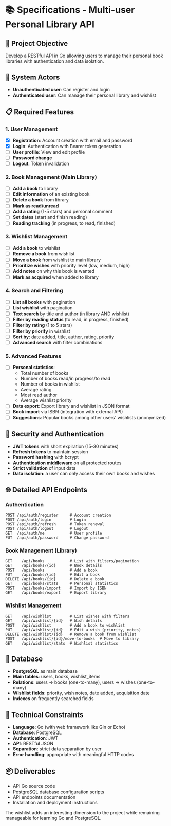 # 📚 Specifications - Multi-user Personal Library API

## 🎯 Project Objective

Develop a RESTful API in Go allowing users to manage their personal book libraries with authentication and data isolation.

## 👥 System Actors

- **Unauthenticated user**: Can register and login
- **Authenticated user**: Can manage their personal library and wishlist

## 📋 Required Features

### 1. **User Management**

- [x] **Registration**: Account creation with email and password
- [x] **Login**: Authentication with Bearer token generation
- [ ] **User profile**: View and edit profile
- [ ] **Password change**
- [ ] **Logout**: Token invalidation

### 2. **Book Management (Main Library)**

- [ ] **Add a book** to library
- [ ] **Edit information** of an existing book
- [ ] **Delete a book** from library
- [ ] **Mark as read/unread**
- [ ] **Add a rating** (1-5 stars) and personal comment
- [ ] **Set dates** (start and finish reading)
- [ ] **Reading tracking** (in progress, to read, finished)

### 3. **Wishlist Management**

- [ ] **Add a book** to wishlist
- [ ] **Remove a book** from wishlist
- [ ] **Move a book** from wishlist to main library
- [ ] **Prioritize wishes** with priority level (low, medium, high)
- [ ] **Add notes** on why this book is wanted
- [ ] **Mark as acquired** when added to library

### 4. **Search and Filtering**

- [ ] **List all books** with pagination
- [ ] **List wishlist** with pagination
- [ ] **Text search** by title and author (in library AND wishlist)
- [ ] **Filter by reading status** (to read, in progress, finished)
- [ ] **Filter by rating** (1 to 5 stars)
- [ ] **Filter by priority** in wishlist
- [ ] **Sort by**: date added, title, author, rating, priority
- [ ] **Advanced search** with filter combinations

### 5. **Advanced Features**

- [ ] **Personal statistics**:
  - Total number of books
  - Number of books read/in progress/to read
  - Number of books in wishlist
  - Average rating
  - Most read author
  - Average wishlist priority
- [ ] **Data export**: Export library and wishlist in JSON format
- [ ] **Book import** via ISBN (integration with external API)
- [ ] **Suggestions**: Popular books among other users' wishlists (anonymized)

## 🔐 Security and Authentication

- **JWT tokens** with short expiration (15-30 minutes)
- **Refresh tokens** to maintain session
- **Password hashing** with bcrypt
- **Authentication middleware** on all protected routes
- **Strict validation** of input data
- **Data isolation**: a user can only access their own books and wishes

## 🌐 Detailed API Endpoints

### Authentication

```
POST /api/auth/register     # Account creation
POST /api/auth/login        # Login
POST /api/auth/refresh      # Token renewal
POST /api/auth/logout       # Logout
GET  /api/auth/me           # User profile
PUT  /api/auth/password     # Change password
```

### Book Management (Library)

```
GET    /api/books           # List with filters/pagination
GET    /api/books/{id}      # Book details
POST   /api/books           # Add a book
PUT    /api/books/{id}      # Edit a book
DELETE /api/books/{id}      # Delete a book
GET    /api/books/stats     # Personal statistics
POST   /api/books/import    # Import by ISBN
GET    /api/books/export    # Export library
```

### Wishlist Management

```
GET    /api/wishlist        # List wishes with filters
GET    /api/wishlist/{id}   # Wish details
POST   /api/wishlist        # Add a book to wishlist
PUT    /api/wishlist/{id}   # Edit a wish (priority, notes)
DELETE /api/wishlist/{id}   # Remove a book from wishlist
POST   /api/wishlist/{id}/move-to-books  # Move to library
GET    /api/wishlist/stats  # Wishlist statistics
```

## 💾 Database

- **PostgreSQL** as main database
- **Main tables**: users, books, wishlist_items
- **Relations**: users → books (one-to-many), users → wishes (one-to-many)
- **Wishlist fields**: priority, wish notes, date added, acquisition date
- **Indexes** on frequently searched fields

## 🚀 Technical Constraints

- **Language**: Go (with web framework like Gin or Echo)
- **Database**: PostgreSQL
- **Authentication**: JWT
- **API**: RESTful JSON
- **Separation**: strict data separation by user
- **Error handling**: appropriate with meaningful HTTP codes

## 📦 Deliverables

- API Go source code
- PostgreSQL database configuration scripts
- API endpoints documentation
- Installation and deployment instructions

The wishlist adds an interesting dimension to the project while remaining manageable for learning Go and PostgreSQL.
